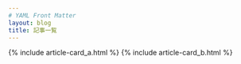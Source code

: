 ```yaml
---
# YAML Front Matter
layout: blog
title: 記事一覧
---
```


{% include article-card_a.html %}
{% include article-card_b.html %}
